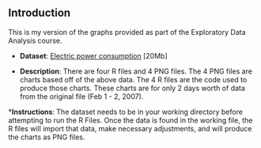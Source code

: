 ## Introduction
This is my version of the graphs provided as part of the Exploratory Data Analysis course.



* <b>Dataset</b>: <a href="https://d396qusza40orc.cloudfront.net/exdata%2Fdata%2Fhousehold_power_consumption.zip">Electric power consumption</a> [20Mb]

* <b>Description</b>: There are four R files and 4 PNG files.  The 4 PNG files are charts based off of the above data.  The 4 R files are the code used to produce those charts.  These charts are for only 2 days worth of data from the original file (Feb 1 - 2, 2007).

*<b>Instructions</b>: The dataset needs to be in your working directory before attempting to run the R Files.  Once the data is found in the working file, the R files will import that data, make necessary adjustments, and will produce the charts as PNG files.


